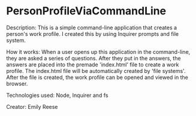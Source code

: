 # PersonProfileViaCommandLine

Description:
This is a simple command-line application that creates a person's work profile. I created this by using Inquirer prompts and file system.

How it works:
When a user opens up this application in the command-line, they are asked a series of questions. After they put in the answers, the answers are placed into the premade 'index.html' file to create a work profile. The index.html file will be automatically created by 'file systems'. After the file is created, the work profile can be opened and viewed in the browser.

Technologies used:
Node, Inquirer and fs

Creator: Emily Reese
